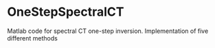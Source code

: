 # OneStepSpectralCT
Matlab code for spectral CT one-step inversion. Implementation of five different methods
